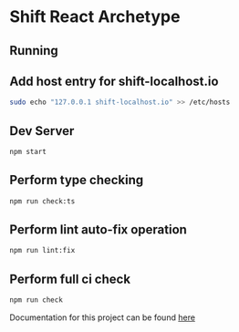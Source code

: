 # Shift React Archetype

## Running

## Add host entry for shift-localhost.io

```bash
sudo echo "127.0.0.1 shift-localhost.io" >> /etc/hosts
```

## Dev Server

```bash
npm start
```

## Perform type checking

```bash
npm run check:ts
```

## Perform lint auto-fix operation

```bash
npm run lint:fix
```

## Perform full ci check

```bash
npm run check
```

Documentation for this project can be found [here](https://weareshift.gitbook.io/software-engineering/react-architecture/archetype)
